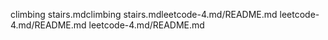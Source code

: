 climbing stairs.mdclimbing stairs.mdleetcode-4.md/README.md 
leetcode-4.md/README.md 
leetcode-4.md/README.md 
